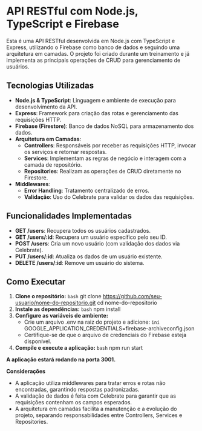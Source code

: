 # API RESTful com Node.js, TypeScript e Firebase

Esta é uma API RESTful desenvolvida em Node.js com TypeScript e Express, utilizando o Firebase como banco de dados e seguindo uma arquitetura em camadas. O projeto foi criado durante um treinamento e já implementa as principais operações de CRUD para gerenciamento de usuários.

## Tecnologias Utilizadas

- **Node.js & TypeScript**: Linguagem e ambiente de execução para desenvolvimento da API.
- **Express**: Framework para criação das rotas e gerenciamento das requisições HTTP.
- **Firebase (Firestore)**: Banco de dados NoSQL para armazenamento dos dados.
- **Arquitetura em Camadas**: 
  - **Controllers**: Responsáveis por receber as requisições HTTP, invocar os serviços e retornar respostas.
  - **Services**: Implementam as regras de negócio e interagem com a camada de repositório.
  - **Repositories**: Realizam as operações de CRUD diretamente no Firestore.
- **Middlewares**:
  - **Error Handling**: Tratamento centralizado de erros.
  - **Validação**: Uso do Celebrate para validar os dados das requisições.

## Funcionalidades Implementadas

- **GET /users**: Recupera todos os usuários cadastrados.
- **GET /users/:id**: Recupera um usuário específico pelo seu ID.
- **POST /users**: Cria um novo usuário (com validação dos dados via Celebrate).
- **PUT /users/:id**: Atualiza os dados de um usuário existente.
- **DELETE /users/:id**: Remove um usuário do sistema.



## Como Executar

1. **Clone o repositório:**
   ```bash```
   git clone https://github.com/seu-usuario/nome-do-repositorio.git
   cd nome-do-repositorio
2. **Instale as dependências:**
    ```bash```
    npm install
3. **Configure as variáveis de ambiente:**
    - Crie um arquivo .env na raiz do projeto e adicione:
    ```ini```
    GOOGLE_APPLICATION_CREDENTIALS=firebase-archiveconfig.json
    - Certifique-se de que o arquivo de credenciais do Firebase esteja disponível.
4. **Compile e execute a aplicação:**
    ```bash```
    npm run start


**A aplicação estará rodando na porta 3001.**

**Considerações**
- A aplicação utiliza middlewares para tratar erros e rotas não encontradas, garantindo respostas padronizadas.
- A validação de dados é feita com Celebrate para garantir que as requisições contenham os campos esperados.
- A arquitetura em camadas facilita a manutenção e a evolução do projeto, separando responsabilidades entre Controllers, Services e Repositories.
